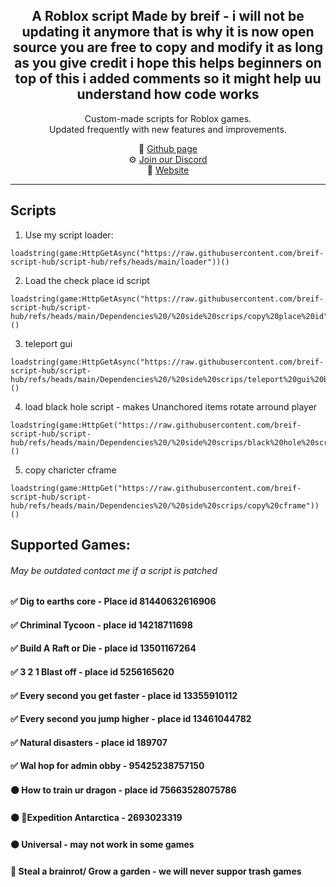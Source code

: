 <h2 align="center">
  A Roblox script Made by breif - i will not be updating it anymore that is why it is now open source you are free to copy and modify it as long as you give credit i hope this helps beginners on top of this i added comments so it might help uu understand how code works
  <br/>
</h2>

<p align="center">
  Custom-made scripts for Roblox games.<br/>
  Updated frequently with new features and improvements.
</p>

<p align="center">
  🔗 <a href="https://github.com/breif-script-hub/script-hub">Github page</a> <br/>
  ⚙️ <a href="https://discord.gg/nD5zARHUhP">Join our Discord</a> <br/>
  📜 <a href="https://breif-script-hub.github.io/script-hub">Website</a> <br/>
</p>

---

## Scripts
1. Use my script loader:
```luau
loadstring(game:HttpGetAsync("https://raw.githubusercontent.com/breif-script-hub/script-hub/refs/heads/main/loader"))()
```
2. Load the check place id script
```luau
loadstring(game:HttpGetAsync("https://raw.githubusercontent.com/breif-script-hub/script-hub/refs/heads/main/Dependencies%20/%20side%20scrips/copy%20place%20id"))()
```
3. teleport gui
```luau
loadstring(game:HttpGetAsync("https://raw.githubusercontent.com/breif-script-hub/script-hub/refs/heads/main/Dependencies%20/%20side%20scrips/teleport%20gui%20by%20brief"))()
```
4. load black hole script - makes Unanchored items rotate arround player
```luau
loadstring(game:HttpGet("https://raw.githubusercontent.com/breif-script-hub/script-hub/refs/heads/main/Dependencies%20/%20side%20scrips/black%20hole%20script"))()
```
5. copy charicter cframe
```luau
loadstring(game:HttpGet("https://raw.githubusercontent.com/breif-script-hub/script-hub/refs/heads/main/Dependencies%20/%20side%20scrips/copy%20cframe"))()
```
## Supported Games:
###### May be outdated contact me if a script is patched
#### ✅ Dig to earths core - Place id 81440632616906
#### ✅ Chriminal Tycoon - place id 14218711698
#### ✅ Build A Raft or Die - place id 13501167264
#### ✅ 3 2 1 Blast off - place id 5256165620
#### ✅ Every second you get faster - place id 13355910112
#### ✅ Every second you jump higher - place id 13461044782
#### ✅ Natural disasters - place id 189707
#### ✅ Wal hop for admin obby  - 95425238757150
#### 🟠 How to train ur dragon - place id 75663528075786
#### 🟠 🚩Expedition Antarctica - 2693023319
#### 🟠 Universal - may not work in some games
#### 🔴 Steal a brainrot/ Grow a garden - we will never suppor trash games
